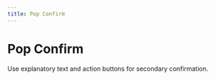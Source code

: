 ```yaml
---
title: Pop Confirm
---
```


# Pop Confirm

<div>Use explanatory text and action buttons for secondary confirmation.</div>
